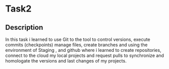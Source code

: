 # Task2

## Description
In this task i learned to use Git to the tool to control versions, execute commits (checkpoints) manage files, create branches and using the environment of Staging , and github where i learned to create repositories, connect to the cloud my local projects and request pulls to synchronize and homologate the versions and last changes of my projects.
